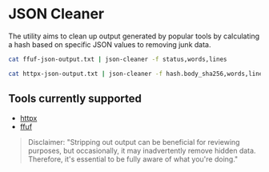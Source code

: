 # JSON Cleaner

The utility aims to clean up output generated by popular tools by calculating a hash based on specific JSON values to removing junk data.

```bash
cat ffuf-json-output.txt | json-cleaner -f status,words,lines

cat httpx-json-output.txt | json-cleaner -f hash.body_sha256,words,lines

```

## Tools currently supported

- [httpx](https://github.com/projectdiscovery/httpx)
- [ffuf](https://github.com/ffuf/ffuf)

> Disclaimer: "Stripping out output can be beneficial for reviewing purposes, but occasionally, it may inadvertently remove hidden data. Therefore, it's essential to be fully aware of what you're doing."